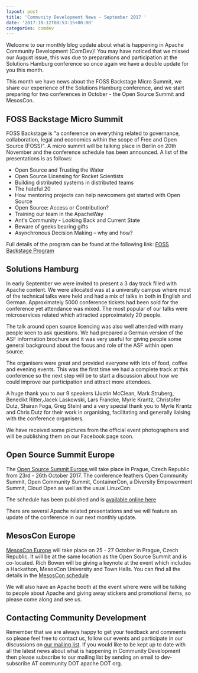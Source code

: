 ```yaml
---
layout: post
title: 'Community Development News - September 2017 '
date: '2017-10-12T08:53:15+00:00'
categories: comdev
---
```

Welcome to our monthly blog update about what is happening in Apache Community Development (ComDev)!  You may have noticed that we missed our August issue, this was due to preparations and participation at the Solutions Hamburg conference so once again we have a double update for you this month. 

This month we have news about the FOSS Backstage Micro Summit, we share our experience of the Solutions Hamburg conference, and we start preparing for two conferences in October - the Open Source Summit and MesosCon.

 <h2>FOSS Backstage Micro Summit</h2>FOSS Backstage is "a conference on everything related to governance, collaboration, legal and economics within the scope of Free and Open Source (FOSS)". A micro summit will be talking place in Berlin on 20th November and the conference schedule has been announced. A list of the presentations is as follows:
<ul><li>Open Source and Trusting the Water</li><li>Open Source Licensing for Rocket Scientists</li><li>Building distributed systems in distributed teams</li><li>The hateful 20 </li><li>How mentoring projects can help newcomers get started with Open Source</li><li>Open Source: Access or Contribution?</li><li>Training our team in the ApacheWay </li><li>Ant's Community - Looking Back and Current State</li><li>Beware of geeks bearing gifts</li><li>Asynchronous Decision Making – why and how?</li></ul>

Full details of the program can be found at the following link: <a href="https://berlinbuzzwords.de/17/news/foss-backstage-micro-summit-program-online-now" target="external">FOSS Backstage Program</a>

 <h2>Solutions Hamburg</h2>In early September we were invited to present a 3 day track filled with Apache content. We were allocated was at a university campus where most of the technical talks were held and had a mix of talks in both in English and German. Approximately 5000 conference tickets had been sold for the conference yet attendance was mixed. The most popular of our talks were microservices related which attracted approximately 20 people.

The talk around open source licencing was also well attended with many people keen to ask questions. We had prepared a German version of the ASF information brochure and it was very useful for giving people some general background about the focus and role of the ASF within open source. 

The organisers were great and provided everyone with lots of food, coffee and evening events. This was the first time we had a complete track at this conference so the next step will be to start a discussion about how we could improve our participation and attract more attendees. 

A huge thank you to our 9 speakers (Justin McClean, Mark Struberg, Benedikt Ritter,Jacek Laskowski, Lars Francke, Myrle Krantz, Christofer Dutz, Sharan Foga, Greg Stein) and a very special thank you to Myrle Krantz and Chris Dutz for their work in organising, facilitating and generally liaising with the conference organisers. 

We have received some pictures from the official event photographers and will be publishing them on our Facebook page soon.

 <h2>Open Source Summit Europe</h2>The <a href="http://events.linuxfoundation.org/events/open-source-summit-europe" target="external">Open Source Summit Europe </a> will take place in Prague, Czech Republic from 23rd - 26th October 2017. The conference feathers Open Community Summit, Open Community Summit, ContainerCon, a Diversity Empowerment Summit, Cloud Open as well as the usual LinuxCon.

The schedule has been published and is  <a href="http://events.linuxfoundation.org/events/open-source-summit-europe/program/schedule" target="external"> available online here</a> 

There are several Apache related presentations and we will feature an update of the conference in our next monthly update.

<h2>MesosCon Europe</h2><a href="http://events.linuxfoundation.org/events/mesoscon-europe" target="external"> MesosCon Europe</a> will take place on 25 - 27 October in Prague, Czech Republic. It will be at the same location as the Open Source Summit and is co-located. Rich Bowen will be giving a keynote at the event which includes a Hackathon, MesosCon University and Town Halls. You can find all the details in the <a href="http://events.linuxfoundation.org/events/mesoscon-europe/program/schedule" target="external">MesosCon schedule  </a> 

We will also have an Apache booth at the event where were will be talking to people about Apache and giving away stickers and promotional items, so please come along and see us.

<h2>Contacting Community Development</h2>Remember that we are always happy to get your feedback and comments so please feel free to contact us, follow our events and participate in our discussions on <a href="https://s.apache.org/qdrd">our mailing list</a>. If you would like to be kept up to date with all the latest news about what is happening in Community Development then please subscribe to our mailing list by sending an email to dev-subscribe AT community DOT apache DOT org.
